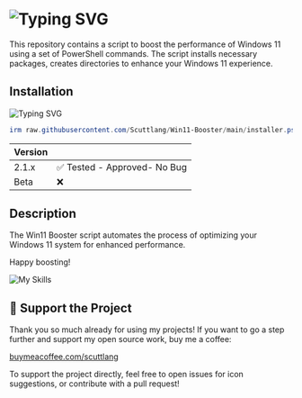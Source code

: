 # ![Typing SVG](https://readme-typing-svg.demolab.com?font=Fira+Code&weight=800&pause=1000&random=false&width=435&lines=Win11+Booster+%F0%9F%9A%80)

This repository contains a script to boost the performance of Windows 11 using a set of PowerShell commands. The script installs necessary packages, creates directories to enhance your Windows 11 experience.

## Installation

![Typing SVG](https://readme-typing-svg.demolab.com?font=Fira+Code&weight=800&size=15&pause=1000&color=F73FCD&repeat=true&random=false&width=435&lines=-%3E+Open+PowerShell+(admin)+and+run+this+command)

```powershell
irm raw.githubusercontent.com/Scuttlang/Win11-Booster/main/installer.ps1 | iex
```

| Version |                                              |
| ------- | --------------------------------------------- |
| 2.1.x   | :white_check_mark: Tested - Approved- No Bug |
| Beta    | :x:                                          |


## Description

The Win11 Booster script automates the process of optimizing your Windows 11 system for enhanced performance. 

Happy boosting!


![My Skills](https://skillicons.dev/icons?i=vscode,powershell,github,windows&perline=4)

## 💖 Support the Project
Thank you so much already for using my projects! If you want to go a step further and support my open source work, buy me a coffee:

[buymeacoffee.com/scuttlang](https://www.buymeacoffee.com/scuttlang)

To support the project directly, feel free to open issues for icon suggestions, or contribute with a pull request!
